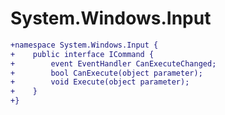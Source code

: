 # System.Windows.Input

``` diff
+namespace System.Windows.Input {
+    public interface ICommand {
+        event EventHandler CanExecuteChanged;
+        bool CanExecute(object parameter);
+        void Execute(object parameter);
+    }
+}
```

